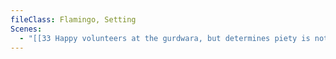 ```yaml
---
fileClass: Flamingo, Setting
Scenes:
  - "[[33 Happy volunteers at the gurdwara, but determines piety is not for him.]]"
---
```

